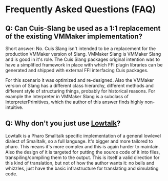 # Frequently Asked Questions (FAQ)

## Q: Can Cuis-Slang be used as a 1:1 replacement of the existing VMMaker implementation?

Short answer: No. Cuis Slang isn't intended to be a replacement for the
production VMMaker version of Slang. VMMaker Slang is VMMaker Slang and is
good in it's role. The Cuis Slang packages original intention was to
have a simplified framework in place with which FFI plugin libraries can
be generated and shipped with external FFI interfacing Cuis packages.

For this scenario it was optimized and re-designed. Also the VMMaker
version of Slang has a different class hierarchy, different methods
and different style of structuring things, probably for historical
reasons. For example the Interpreter in VMMaker Slang is a subclass
of InterpreterPrimitives, which the author of this answer finds
highly non-intuitive.


## Q: Why don't you just use [Lowtalk](https://github.com/ronsaldo/lowtalk)?

Lowtalk is a Pharo Smalltalk specific implementation of a general lowlevel
dialect of Smalltalk, so a full language. It's bigger and more tailored
to pharo. This means it's more complex and this is again harder to
maintain. Also the design of it is targeted for putting the source code
of it into files, transpiling/compiling them to the output. This 
is itself a valid direction for this kind of translation, but not of
how the author wants it: no bells and whizzles, just have the basic
infrastructure for translating and simulating code.
